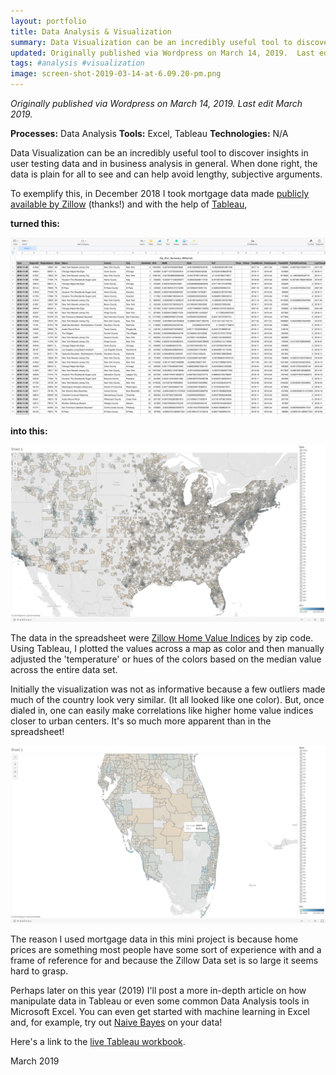 ```yaml
---
layout: portfolio
title: Data Analysis & Visualization
summary: Data Visualization can be an incredibly useful tool to discover insights in user testing data and in business analysis in general. When done right, the data is plain for all to see and can help avoid lengthy, subjective arguments.
updated: Originally published via Wordpress on March 14, 2019.  Last edit March 2019.
tags: #analysis #visualization
image: screen-shot-2019-03-14-at-6.09.20-pm.png
---
```


*Originally published via Wordpress on March 14, 2019.*
*Last edit March 2019.*

**Processes:** Data Analysis
**Tools:** Excel, Tableau
**Technologies:** N/A

Data Visualization can be an incredibly useful tool to discover insights in user testing data and in business analysis in general. When done right, the data is plain for all to see and can help avoid lengthy, subjective arguments.

To exemplify this, in December 2018 I took mortgage data made [publicly available by Zillow](https://www.zillow.com/research/data/) (thanks!) and with the help of [Tableau](https://public.tableau.com/profile/jason.james#!/),

**turned this:**

![Screen Shot 2019-03-14 at 6.04.21 PM](2019-03-14-data-analysis/screen-shot-2019-03-14-at-6.04.21-pm.png)

**into this:**

![Screen Shot 2019-03-14 at 6.09.20 PM](2019-03-14-data-analysis/screen-shot-2019-03-14-at-6.09.20-pm-20191116234421266.png)

The data in the spreadsheet were [Zillow Home Value Indices](https://www.zillow.com/info/whats-the-zillow-home-value-index/) by zip code. Using Tableau, I plotted the values across a map as color and then manually adjusted the 'temperature' or hues of the colors based on the median value across the entire data set.

Initially the visualization was not as informative because a few outliers made much of the country look very similar. (It all looked like one color). But, once dialed in, one can easily make correlations like higher home value indices closer to urban centers. It's so much more apparent than in the spreadsheet!

![Screen Shot 2019-03-14 at 6.10.29 PM](2019-03-14-data-analysis.assets/screen-shot-2019-03-14-at-6.10.29-pm.png)

The reason I used mortgage data in this mini project is because home prices are something most people have some sort of experience with and a frame of reference for and because the Zillow Data set is so large it seems hard to grasp.

Perhaps later on this year (2019) I'll post a more in-depth article on how manipulate data in Tableau or even some common Data Analysis tools in Microsoft Excel. You can even get started with machine learning in Excel and, for example, try out [Naive Bayes](https://en.wikipedia.org/wiki/Naive_Bayes_classifier) on your data!

Here's a link to the [live Tableau workbook](https://public.tableau.com/profile/jason.james#!/vizhome/USZillowHomeValueIndexbyCounty/Sheet1).

March 2019
